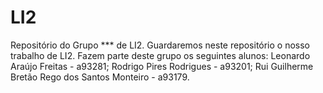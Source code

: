 # LI2
Repositório do Grupo *** de LI2.
Guardaremos neste repositório o nosso trabalho de LI2.
Fazem parte deste grupo os seguintes alunos:
Leonardo Araújo Freitas - a93281;
Rodrigo Pires Rodrigues - a93201;
Rui Guilherme Bretão Rego dos Santos Monteiro - a93179.
